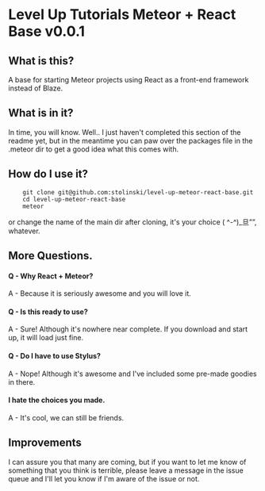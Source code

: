 # Level Up Tutorials Meteor + React Base v0.0.1

## What is this?

A base for starting Meteor projects using React as a front-end framework instead of Blaze.

## What is in it?

In time, you will know. Well.. I just haven't completed this section of the readme yet, but in the meantime you can paw over the packages file in the .meteor dir to get a good idea what this comes with. 

## How do I use it?

```
    git clone git@github.com:stolinski/level-up-meteor-react-base.git
    cd level-up-meteor-react-base
    meteor
```
or change the name of the main dir after cloning, it's your choice ( ^-^)_旦””, whatever.


## More Questions.

#### Q - Why React + Meteor?
A - Because it is seriously awesome and you will love it.

#### Q - Is this ready to use?
A - Sure! Although it's nowhere near complete. If you download and start up, it will load just fine.

#### Q - Do I have to use Stylus?
A - Nope! Although it's awesome and I've included some pre-made goodies in there.

#### I hate the choices you made.
A - It's cool, we can still be friends.

## Improvements

I can assure you that many are coming, but if you want to let me know of something that you think is terrible, please leave a message in the issue queue and I'll let you know if I'm aware of the issue or not.